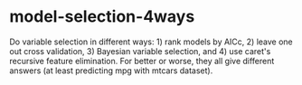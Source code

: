# model-selection-4ways

Do variable selection in different ways: 1) rank models by AICc, 2) leave one out cross validation, 3) Bayesian variable selection, and 4) use caret's recursive feature elimination. For better or worse, they all give different answers (at least predicting mpg with mtcars dataset).
